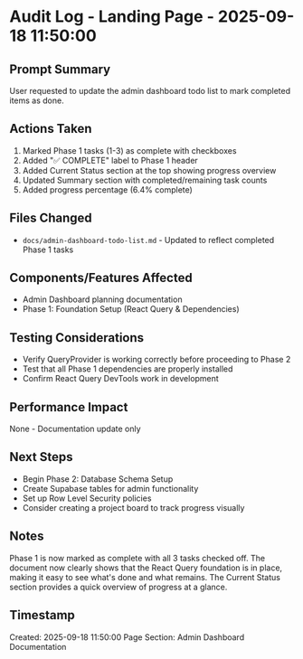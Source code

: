 # Audit Log - Landing Page - 2025-09-18 11:50:00

## Prompt Summary
User requested to update the admin dashboard todo list to mark completed items as done.

## Actions Taken
1. Marked Phase 1 tasks (1-3) as complete with checkboxes
2. Added "✅ COMPLETE" label to Phase 1 header
3. Added Current Status section at the top showing progress overview
4. Updated Summary section with completed/remaining task counts
5. Added progress percentage (6.4% complete)

## Files Changed
- `docs/admin-dashboard-todo-list.md` - Updated to reflect completed Phase 1 tasks

## Components/Features Affected
- Admin Dashboard planning documentation
- Phase 1: Foundation Setup (React Query & Dependencies)

## Testing Considerations
- Verify QueryProvider is working correctly before proceeding to Phase 2
- Test that all Phase 1 dependencies are properly installed
- Confirm React Query DevTools work in development

## Performance Impact
None - Documentation update only

## Next Steps
- Begin Phase 2: Database Schema Setup
- Create Supabase tables for admin functionality
- Set up Row Level Security policies
- Consider creating a project board to track progress visually

## Notes
Phase 1 is now marked as complete with all 3 tasks checked off. The document now clearly shows that the React Query foundation is in place, making it easy to see what's done and what remains. The Current Status section provides a quick overview of progress at a glance.

## Timestamp
Created: 2025-09-18 11:50:00
Page Section: Admin Dashboard Documentation